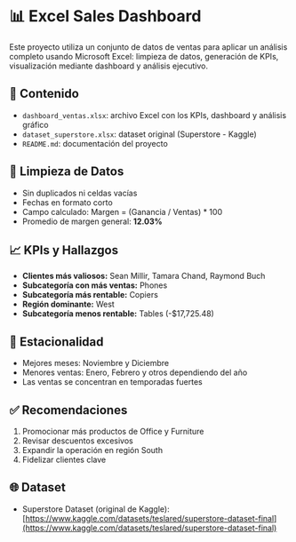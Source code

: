 # 📊 Excel Sales Dashboard

Este proyecto utiliza un conjunto de datos de ventas para aplicar un análisis completo usando Microsoft Excel: limpieza de datos, generación de KPIs, visualización mediante dashboard y análisis ejecutivo.

## 📁 Contenido
- `dashboard_ventas.xlsx`: archivo Excel con los KPIs, dashboard y análisis gráfico
- `dataset_superstore.xlsx`: dataset original (Superstore - Kaggle)
- `README.md`: documentación del proyecto

## 🧹 Limpieza de Datos
- Sin duplicados ni celdas vacías
- Fechas en formato corto
- Campo calculado: Margen = (Ganancia / Ventas) * 100
- Promedio de margen general: **12.03%**

## 📈 KPIs y Hallazgos
- **Clientes más valiosos:** Sean Millir, Tamara Chand, Raymond Buch
- **Subcategoría con más ventas:** Phones
- **Subcategoría más rentable:** Copiers
- **Región dominante:** West
- **Subcategoría menos rentable:** Tables (-$17,725.48)

## 📅 Estacionalidad
- Mejores meses: Noviembre y Diciembre
- Menores ventas: Enero, Febrero y otros dependiendo del año
- Las ventas se concentran en temporadas fuertes

## ✅ Recomendaciones
1. Promocionar más productos de Office y Furniture
2. Revisar descuentos excesivos
3. Expandir la operación en región South
4. Fidelizar clientes clave

## 🌐 Dataset
- Superstore Dataset (original de Kaggle): [https://www.kaggle.com/datasets/teslared/superstore-dataset-final](https://www.kaggle.com/datasets/teslared/superstore-dataset-final)
